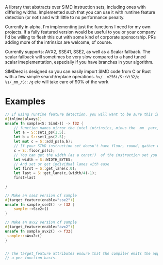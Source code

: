 A library that abstracts over SIMD instruction sets, including ones with differing widths.
Implemented such that you can use it with runtime feature detection (or not!) and with little to no performance penalty.


Currently in alpha, I'm implementing just the functions I need for my own projects.  If a fully featured version would be useful to you
or your company I'd be willing to flesh this out with some kind of corporate sponsorship. PRs adding more of the intrinsics are welcome, of course.

Currently supports: AVX2, SSE41, SSE2, as well as a Scalar fallback. The scalar fallback will sometimes be very slow compared to a hand tuned scalar imeplementation, especially if you have branches in your algorithm.

SIMDeez is designed so you can easily import SIMD code from C or Rust with a few simple search/replace operations.  `%s/__m256i/S::Vi32/g`  `%s/_mm_/S::/g` etc will take
care of 90% of the work. 


# Examples

```rust
// If using runtime feature detection, you will want to be sure this inlines
#[inline(always)]
unsafe fn sample<S: Simd>() -> f32 {
    // function names mirror the intel intrinsics, minus the _mm_ part, call them as usual 
    let a = S::set1_ps(1.5);
    let b = S::set1_ps(2.5);
    let mut c = S::add_ps(a,b);
    // If your SIMD instruction set doesn't have floor, round, gather etc,  SIMDeez handles it for you
    c = S::floor_ps(c);
    // You can get the width (as a const!)  of the instruction set you are working with
    let width = S::WIDTH_BYTES;    
    // And set or get individual lanes with ease
    let first = S::get_lane(c,0);
    let last = S::get_lane(c,(width/4)-1);
    first+last
    
}

// Make an sse2 version of sample 
#[target_feature(enable="sse2")]
unsafe fn sample_sse2() -> f32 {
    sample::<Sse2>()
}

// Make an avx2 version of sample
#[target_feature(enable="avx2")]
unsafe fn sample_avx2() -> f32{
 sample::<Avx2>()
}


// The target_feature attributes ensure that the compiler emits the appropriate instructions on
// a per function basis.


```

